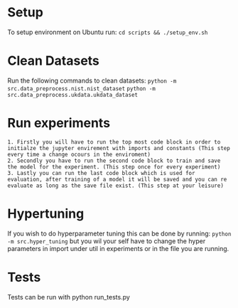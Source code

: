 # Setup
To setup environment on Ubuntu run:
```cd scripts && ./setup_env.sh```

# Clean Datasets
Run the following commands to clean datasets:
```python -m src.data_preprocess.nist.nist_dataset```
```python -m src.data_preprocess.ukdata.ukdata_dataset```

# Run experiments
    1. Firstly you will have to run the top most code block in order to initialze the jupyter envirement with imports and constants (This step every time a change ocours in the enviroment)
    2. Secondly you have to run the second code block to train and save the model for the experiment. (This step once for every experiment)
    3. Lastly you can run the last code block which is used for evaluation, after training of a model it will be saved and you can re evaluate as long as the save file exist. (This step at your leisure)

# Hypertuning
If you wish to do hyperparameter tuning this can be done by running:
```python -m src.hyper_tuning```
but you wil your self have to change the hyper parameters in import under util in experiments or in the file you are running.

# Tests
Tests can be run with python run_tests.py
